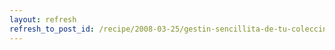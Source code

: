 ```yaml
---
layout: refresh
refresh_to_post_id: /recipe/2008-03-25/gestin-sencillita-de-tu-coleccin-de-pelculas
---
```

